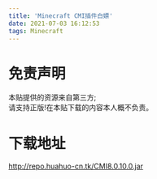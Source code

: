 ```yaml
---
title: 'Minecraft CMI插件白嫖'
date: 2021-07-03 16:12:53
tags: Minecraft
---
```

<h1>免责声明</h1>
<p>本贴提供的资源来自第三方;<br/>
请支持正版!在本贴下载的内容本人概不负责。</p>
<h1>下载地址</h1>
<p><a href="http://repo.huahuo-cn.tk/CMI8.0.10.0.jar">http://repo.huahuo-cn.tk/CMI8.0.10.0.jar</a></p>
